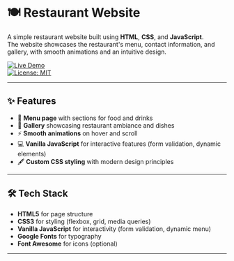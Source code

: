 # 🍽️ Restaurant Website

A simple restaurant website built using **HTML**, **CSS**, and **JavaScript**.  
The website showcases the restaurant's menu, contact information, and gallery, with smooth animations and an intuitive design.

[![Live Demo](https://img.shields.io/badge/Live-Demo-brightgreen.svg)](https://alishase.github.io/Hungry-people-restaurant/)  
[![License: MIT](https://img.shields.io/badge/License-MIT-blue.svg)](#-license)

---

## ✨ Features

- 🍴 **Menu page** with sections for food and drinks
- 📸 **Gallery** showcasing restaurant ambiance and dishes
- ⚡ **Smooth animations** on hover and scroll
- 💻 **Vanilla JavaScript** for interactive features (form validation, dynamic elements)
- 🖋️ **Custom CSS styling** with modern design principles

---

## 🛠 Tech Stack

- **HTML5** for page structure
- **CSS3** for styling (flexbox, grid, media queries)
- **Vanilla JavaScript** for interactivity (form validation, dynamic menu)
- **Google Fonts** for typography
- **Font Awesome** for icons (optional)

---
